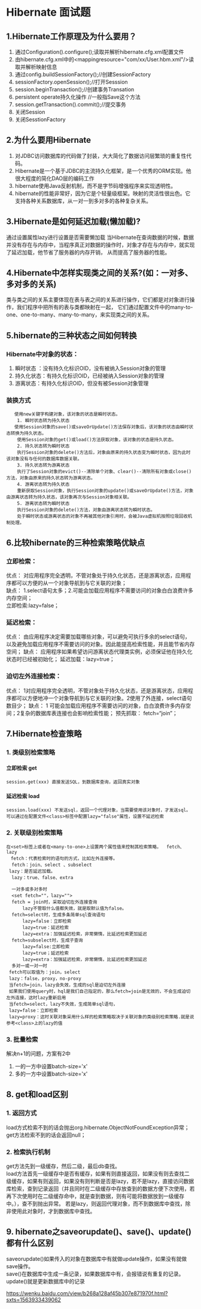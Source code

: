 # Hibernate 面试题

## 1.Hibernate工作原理及为什么要用？
1. 通过Configuration().configure();读取并解析hibernate.cfg.xml配置文件
2. 由hibernate.cfg.xml中的<mappingresource="com/xx/User.hbm.xml"/>读取并解析映射信息
3. 通过config.buildSessionFactory();//创建SessionFactory
4. sessionFactory.openSession();//打开Sesssion
5. session.beginTransaction();//创建事务Transation
6. persistent operate持久化操作 //一般指Save这个方法
7. session.getTransaction().commit();//提交事务
8. 关闭Session
9. 关闭SesstionFactory

## 2.为什么要用Hibernate
1. 对JDBC访问数据库的代码做了封装，大大简化了数据访问层繁琐的重复性代码。
2. Hibernate是一个基于JDBC的主流持久化框架，是一个优秀的ORM实现。他很大程度的简化DAO层的编码工作
3. hibernate使用Java反射机制，而不是字节码增强程序来实现透明性。
4. hibernate的性能非常好，因为它是个轻量级框架。映射的灵活性很出色。它支持各种关系数据库，从一对一到多对多的各种复杂关系。

## 3.Hibernate是如何延迟加载(懒加载)?
通过设置属性lazy进行设置是否需要懒加载
当Hibernate在查询数据的时候，数据并没有存在与内存中，当程序真正对数据的操作时，对象才存在与内存中，就实现了延迟加载，他节省了服务器的内存开销，
从而提高了服务器的性能。

## 4.Hibernate中怎样实现类之间的关系?(如：一对多、多对多的关系)
类与类之间的关系主要体现在表与表之间的关系进行操作，它们都是对对象进行操作，我们程序中把所有的表与类都映射在一起，
它们通过配置文件中的many-to-one、one-to-many、many-to-many，来实现类之间的关系。

## 5.hibernate的三种状态之间如何转换
 ### Hibernate中对象的状态：
  1. 瞬时状态 ：没有持久化标识OID，没有被纳入Session对象的管理
  2. 持久化状态：有持久化标识OID，已经被纳入Session对象的管理
  3. 游离状态：有持久化标识OID，但没有被Session对象管理
 ### 装换方式  
 ```
    使用new关键字构建对象，该对象的状态是瞬时状态。
    1. 瞬时状态转为持久状态
    使用Session对象的save()或saveOrUpdate()方法保存对象后，该对象的状态由瞬时状态转换为持久状态。
    使用Session对象的get()或load()方法获取对象，该对象的状态是持久状态。
    2. 持久状态转为瞬时状态
    执行Session对象的delete()方法后，对象由原来的持久状态变为瞬时状态，因为此时该对象没有与任何的数据库数据关联。
    3. 持久状态转为游离状态
    执行了Session对象的evict()--清除单个对象、clear()--清除所有对象或close()方法，对象由原来的持久状态转为游离状态。
    4. 游离状态转为持久状态
    重新获取Session对象，执行Session对象的update()或saveOrUpdate()方法，对象由游离状态转为持久状态，该对象再次与Session对象相关联。
    5. 游离状态转为瞬时状态
    执行Session对象的delete()方法，对象由游离状态转为瞬时状态。
    处于瞬时状态或游离状态的对象不再被其他对象引用时，会被Java虚拟机按照垃圾回收机制处理。
```

## 6.比较hibernate的三种检索策略优缺点
 ### 立即检索：
优点： 对应用程序完全透明，不管对象处于持久化状态，还是游离状态，应用程序都可以方便的从一个对象导航到与它关联的对象；  
缺点： 1.select语句太多；2.可能会加载应用程序不需要访问的对象白白浪费许多内存空间；  
立即检索:lazy=false；  

### 延迟检索：
优点： 由应用程序决定需要加载哪些对象，可以避免可执行多余的select语句，以及避免加载应用程序不需要访问的对象。因此能提高检索性能，并且能节省内存空间；
缺点： 应用程序如果希望访问游离状态代理类实例，必须保证他在持久化状态时已经被初始化；
延迟加载：lazy=true；

### 迫切左外连接检索：
优点： 1对应用程序完全透明，不管对象处于持久化状态，还是游离状态，应用程序都可以方便地冲一个对象导航到与它关联的对象。2使用了外连接，select语句数目少；
缺点： 1 可能会加载应用程序不需要访问的对象，白白浪费许多内存空间；2复杂的数据库表连接也会影响检索性能；
预先抓取： fetch=“join”；

## 7.Hibernate检查策略
 ### 1. 类级别检索策略
   #### 立即检索  get
    session.get(xxx) 直接发送SQL，到数据库查询，返回真实对象
   #### 延迟检索  load
    session.load(xxx) 不发送sql，返回一个代理对象，当需要使用该对象时，才发送sql。
    可以通过在配置文件<class>标签中配置lazy="false"属性，设置不延迟检索
 ### 2. 关联级别检索策略
 ```
 在<set>标签上或者在<many-to-one>上设置两个属性值来控制其检索策略，  fetch、lazy
　fetch：代表检索时的语句的方式，比如左外连接等。
   fetch：join、select 、subselect　　
  lazy：是否延迟加载。
   lazy：true、false、extra
   
   一对多或多对多时
   <set fetch=""，lazy="">
   fetch = join时，采取迫切左外连接查询　　
       lazy不管取什么值都失效，就是取默认值为false。
   fetch=select时，生成多条简单sql查询语句
       lazy=false：立即检索
       lazy=true：延迟检索
       lazy=extra：加强延迟检索，非常懒惰，比延迟检索更加延迟
   fetch=subselect时，生成子查询
       lazy=false:立即检索
       lazy=true；延迟检索
       lazy=extra：加强延迟检索，非常懒惰，比延迟检索更加延迟
   多对一或一对一时
  fetch可以取值为：join，select
  lazy：false，proxy，no-proxy
  当fetch=join，lazy会失效，生成的sql是迫切左外连接
  如果我们使用query时，hql是我们自己指定的，那么fetch=join是无效的，不会生成迫切左外连接，这时lazy重新启用
  当fetch=select，lazy不失效，生成简单sql语句，
  lazy=false：立即检索
  lazy=proxy：这时关联对象采用什么样的检索策略取决于关联对象的类级别检索策略.就是说参考<class>上的lazy的值
```
 ### 3. 批量检索
  解决n+1的问题，方案有2中
  1. 一的一方<set>中设置batch-size='x'
  2. 多的一方<class>中设置batch-size='x'
 
 ## 8. get和load区别
 ### 1. 返回方式
load方式检索不到的话会抛出org.hibernate.ObjectNotFoundException异常；
get方法检索不到的话会返回null；
 ### 2. 检索执行机制
get方法先到一级缓存，然后二级，最后db查找。  
load方法首先一级缓存中是否有缓存，如果有则直接返回，如果没有则去查找二级缓存，如果有则返回，如果没有则判断是否是lazy，若不是lazy，直接访问数据  库检索，查到记录返回（并且同时在二级缓存中存放查到的数据方便下次使用，若再下次使用时在二级缓存命中，就是查到数据，则有可能将数据放到一级缓存中。），查不到抛出异常。 若是lazy，则返回代理对象，而不到数据库中查找，除非使用此对象时，才到数据库中查找。

## 9. hibernate之saveorupdate()、save()、update()都有什么区别
saveorupdate()如果传入的对象在数据库中有就做update操作，如果没有就做save操作。  
save()在数据库中生成一条记录，如果数据库中有，会报错说有重复的记录。  
update()就是更新数据库中的记录  


https://wenku.baidu.com/view/b268a128af45b307e871970f.html?sxts=1563933439062
